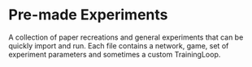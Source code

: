# Pre-made Experiments

A collection of paper recreations and general experiments that can
be quickly import and run. Each file contains a network, game, set
of experiment parameters and sometimes a custom TrainingLoop.
